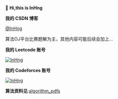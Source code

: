 👋 **Hi,this is InHng**

**我的 CSDN 博客**

[@InHng](https://blog.csdn.net/m0_70675786?spm=1000.2115.3001.5343)

算法OJ平台比赛题解为主，其他内容可能后续会加上...

**我的 Leetcode 账号**

[![InHng](https://img.shields.io/badge/InHng-1914-9A0A9D?style=for-the-badge)](https://leetcode.cn/u/inhng/)

**我的 Codeforces 账号**

[![InHng](https://img.shields.io/badge/InHng-Expert%201662-0006FA?style=for-the-badge)](https://codeforces.com/profile/InHng)

**算法资料见**:[algorithm_pdfs](https://github.com/InHng/algorithm_pdfs)
